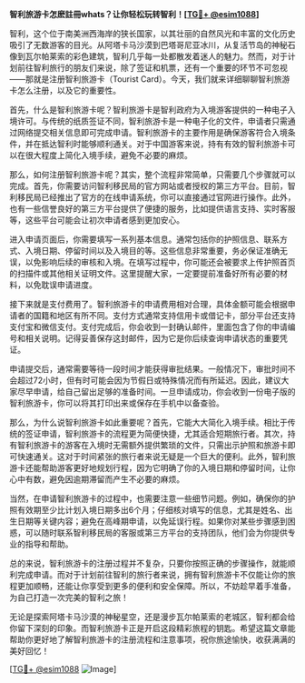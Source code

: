 **智利旅游卡怎麽註冊whats？让你轻松玩转智利！[[TG💪+ @esim1088](https://t.me/s/esim1088)]**

智利，这个位于南美洲西海岸的狭长国家，以其壮丽的自然风光和丰富的文化历史吸引了无数游客的目光。从阿塔卡马沙漠到巴塔哥尼亚冰川，从复活节岛的神秘石像到瓦尔帕莱索的彩色建筑，智利几乎每一处都散发着迷人的魅力。然而，对于计划前往智利旅行的朋友们来说，除了签证和机票，还有一个重要的环节不可忽视——那就是注册智利旅游卡（Tourist Card）。今天，我们就来详细聊聊智利旅游卡怎么注册，以及它的重要性。

首先，什么是智利旅游卡呢？智利旅游卡是智利政府为入境游客提供的一种电子入境许可。与传统的纸质签证不同，智利旅游卡是一种电子化的文件，申请者只需通过网络提交相关信息即可完成申请。智利旅游卡的主要作用是确保游客符合入境条件，并在抵达智利时能够顺利通关。对于中国游客来说，持有有效的智利旅游卡可以在很大程度上简化入境手续，避免不必要的麻烦。

那么，如何注册智利旅游卡呢？其实，整个流程非常简单，只需要几个步骤就可以完成。首先，你需要访问智利移民局的官方网站或者授权的第三方平台。目前，智利移民局已经推出了官方的在线申请系统，你可以直接通过官网进行操作。此外，也有一些信誉良好的第三方平台提供了便捷的服务，比如提供语言支持、实时客服等，这些平台可能会让初次申请者感到更加安心。

进入申请页面后，你需要填写一系列基本信息。通常包括你的护照信息、联系方式、入境日期、停留时间以及入境目的等。这些信息非常重要，务必保证准确无误，以免影响后续的审核和入境。在填写过程中，你可能还会被要求上传护照首页的扫描件或其他相关证明文件。这里提醒大家，一定要提前准备好所有必要的材料，以免耽误申请进度。

接下来就是支付费用了。智利旅游卡的申请费用相对合理，具体金额可能会根据申请者的国籍和地区有所不同。支付方式通常支持信用卡或借记卡，部分平台还支持支付宝和微信支付。支付完成后，你会收到一封确认邮件，里面包含了你的申请编号和相关说明。记得妥善保存这封邮件，因为它是你后续查询申请状态的重要凭证。

申请提交后，通常需要等待一段时间才能获得审批结果。一般情况下，审批时间不会超过72小时，但有时可能会因为节假日或特殊情况而有所延迟。因此，建议大家尽早申请，给自己留出足够的准备时间。一旦申请成功，你会收到一份电子版的智利旅游卡，你可以将其打印出来或保存在手机中以备查验。

那么，为什么说智利旅游卡如此重要呢？首先，它能大大简化入境手续。相比于传统的签证申请，智利旅游卡的流程更为简便快捷，尤其适合短期旅行者。其次，持有智利旅游卡的游客在入境时无需额外提供繁琐的文件，只需出示护照和旅游卡即可快速通关。这对于时间紧张的旅行者来说无疑是一个巨大的便利。此外，智利旅游卡还能帮助游客更好地规划行程，因为它明确了你的入境日期和停留时间，让你心中有数，避免因逾期滞留而产生不必要的麻烦。

当然，在申请智利旅游卡的过程中，也需要注意一些细节问题。例如，确保你的护照有效期至少比计划入境日期多出6个月；仔细核对填写的信息，尤其是姓名、出生日期等关键内容；避免在高峰期申请，以免延误行程。如果你对某些步骤感到困惑，可以随时联系智利移民局的客服或第三方平台的支持团队，他们会为你提供专业的指导和帮助。

总的来说，智利旅游卡的注册过程并不复杂，只要你按照正确的步骤操作，就能顺利完成申请。而对于计划前往智利的旅行者来说，拥有智利旅游卡不仅能让你的旅程更加顺畅，还能让你享受到更多的便利和安全保障。所以，不妨趁早着手准备，为自己打造一次完美的智利之旅！

无论是探索阿塔卡马沙漠的神秘星空，还是漫步瓦尔帕莱索的老城区，智利都会给你留下深刻的印象。而智利旅游卡正是开启这段精彩旅程的钥匙。希望这篇文章能帮助你更好地了解智利旅游卡的注册流程和注意事项，祝你旅途愉快，收获满满的美好回忆！

[[TG💪+ @esim1088](https://t.me/s/esim1088) ![Image](https://i.postimg.cc/4NQfJmqS/Snipaste-2025-05-13-00-14-12.png)]